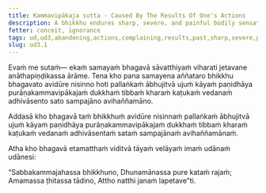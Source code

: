 ```yaml
---
title: Kammavipākaja sutta - Caused By The Results Of One's Actions
description: A bhikkhu endures sharp, severe, and painful bodily sensations caused by the results of past actions, while remaining mindful and fully aware, untroubled by the experience.
fetter: conceit, ignorance
tags: ud,ud3,abandoning,actions,complaining,results,past,sharp,severe,painful, kamma
slug: ud3.1
---
```


Evaṁ me sutaṁ— ekaṁ samayaṁ bhagavā sāvatthiyaṁ viharati jetavane anāthapiṇḍikassa ārāme. Tena kho pana samayena aññataro bhikkhu bhagavato avidūre nisinno hoti pallaṅkaṁ ābhujitvā ujuṁ kāyaṁ paṇidhāya purāṇakammavipākajaṁ dukkhaṁ tibbaṁ kharaṁ kaṭukaṁ vedanaṁ adhivāsento sato sampajāno avihaññamāno.

Addasā kho bhagavā taṁ bhikkhuṁ avidūre nisinnaṁ pallaṅkaṁ ābhujitvā ujuṁ kāyaṁ paṇidhāya purāṇakammavipākajaṁ dukkhaṁ tibbaṁ kharaṁ kaṭukaṁ vedanaṁ adhivāsentaṁ sataṁ sampajānaṁ avihaññamānaṁ.

Atha kho bhagavā etamatthaṁ viditvā tāyaṁ velāyaṁ imaṁ udānaṁ udānesi:

“Sabbakammajahassa bhikkhuno,
Dhunamānassa pure kataṁ rajaṁ;
Amamassa ṭhitassa tādino,
Attho natthi janaṁ lapetave”ti.
